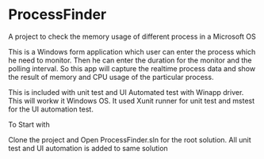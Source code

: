 # ProcessFinder
A project to check the memory usage of different process in a Microsoft OS

This is a Windows form application which user can enter the process which he need to monitor. Then he can enter the duration for the monitor and the polling interval. So this app will capture the realtime process data and show the result of memory and CPU usage of the particular process.

This is  included with unit test and UI Automated test with Winapp driver.
This will workw it Windows OS.
It used Xunit runner for unit test and mstest for the UI automation test.

To Start with

Clone the project and Open ProcessFinder.sln for the root solution. All unit test and UI automation is added to same solution
